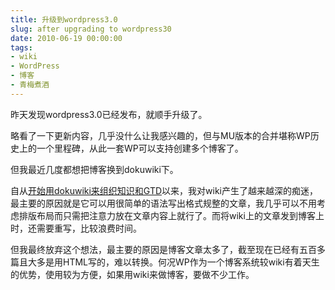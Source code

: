 ```yaml
---
title: 升级到wordpress3.0
slug: after upgrading to wordpress30
date: 2010-06-19 00:00:00
tags:
- wiki
- WordPress
- 博客
- 青梅煮酒
---
```

昨天发现wordpress3.0已经发布，就顺手升级了。

略看了一下更新内容，几乎没什么让我感兴趣的，但与MU版本的合并堪称WP历史上的一个里程碑，从此一套WP可以支持创建多个博客了。

但我最近几度都想把博客换到dokuwiki下。

自从<a href="http://0x3f.org/?p=1455">开始用dokuwiki来组织知识和GTD</a>以来，我对wiki产生了越来越深的痴迷，最主要的原因就是它可以用很简单的语法写出格式规整的文章，我几乎可以不用考虑排版布局而只需把注意力放在文章内容上就行了。而将wiki上的文章发到博客上时，还需要重写，比较浪费时间。

但我最终放弃这个想法，最主要的原因是博客文章太多了，截至现在已经有五百多篇且大多是用HTML写的，难以转换。何况WP作为一个博客系统较wiki有着天生的优势，使用较为方便，如果用wiki来做博客，要做不少工作。
